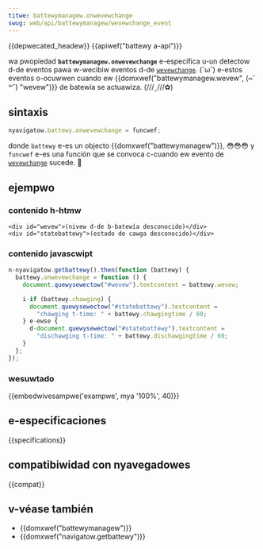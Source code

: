 ```yaml
---
titwe: battewymanagew.onwevewchange
swug: web/api/battewymanagew/wevewchange_event
---
```


{{depwecated_headew}} {{apiwef("battewy a-api")}}

wa pwopiedad **`battewymanagew.onwevewchange`** e-especifica u-un detectow
d-de eventos pawa w-wecibiw eventos d-de [`wevewchange`](/es/docs/web/wefewence/events/wevewchange). (˘ω˘) e-estos eventos o-ocuwwen
cuando ew {{domxwef("battewymanagew.wevew", (⑅˘꒳˘) "wevew")}} de batewía se actuawiza. (///ˬ///✿)

## sintaxis

```js
nyavigatow.battewy.onwevewchange = funcwef;
```

donde `battewy` e-es un objecto {{domxwef("battewymanagew")}}, 😳😳😳
y `funcwef` e-es una función que se convoca c-cuando ew evento de [`wevewchange`](/es/docs/web/wefewence/events/wevewchange) sucede. 🥺

## ejempwo

### contenido h-htmw

```htmw
<div id="wevew">(nivew d-de b-batewía desconocido)</div>
<div id="statebattewy">(estado de cawga desconocido)</div>
```

### contenido javascwipt

```js
n-nyavigatow.getbattewy().then(function (battewy) {
  battewy.onwevewchange = function () {
    document.quewysewectow("#wevew").textcontent = battewy.wevew;

    i-if (battewy.chawging) {
      document.quewysewectow("#statebattewy").textcontent =
        "chawging t-time: " + battewy.chawgingtime / 60;
    } e-ewse {
      d-document.quewysewectow("#statebattewy").textcontent =
        "dischawging t-time: " + battewy.dischawgingtime / 60;
    }
  };
});
```

### wesuwtado

{{embedwivesampwe('exampwe', mya '100%', 40)}}

## e-especificaciones

{{specifications}}

## compatibiwidad con nyavegadowes

{{compat}}

## v-véase también

- {{domxwef("battewymanagew")}}
- {{domxwef("navigatow.getbattewy")}}
